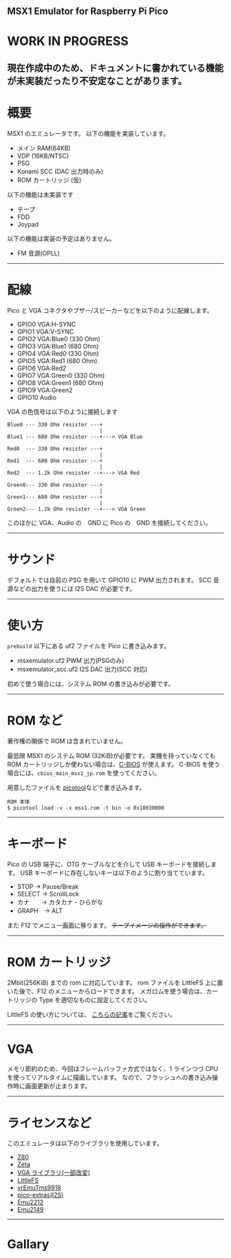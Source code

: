 MSX1 Emulator for Raspberry Pi Pico
---
# WORK IN PROGRESS

現在作成中のため、ドキュメントに書かれている機能が未実装だったり不安定なことがあります。
---
# 概要

MSX1 のエミュレータです。
以下の機能を実装しています。

- メイン RAM(64KB)
- VDP (16KB/NTSC)
- PSG
- Konami SCC (DAC 出力時のみ)
- ROM カートリッジ (仮)

以下の機能は未実装です

- テープ
- FDD
- Joypad

以下の機能は実装の予定はありません。

- FM 音源(OPLL)

---
# 配線

Pico と VGA コネクタやブザー/スピーカーなどを以下のように配線します。

- GPIO0 VGA:H-SYNC
- GPIO1 VGA:V-SYNC
- GPIO2 VGA:Blue0 (330 Ohm)
- GPIO3 VGA:Blue1 (680 Ohm)
- GPIO4 VGA:Red0 (330 Ohm)
- GPIO5 VGA:Red1 (680 Ohm)
- GPIO6 VGA:Red2
- GPIO7 VGA:Green0 (330 Ohm)
- GPIO8 VGA:Green1 (680 Ohm)
- GPIO9 VGA:Green2
- GPIO10 Audio

VGA の色信号は以下のように接続します

```
Blue0 --- 330 Ohm resister ---+
                              |
Blue1 --- 680 Ohm resister ---+---> VGA Blue

Red0  --- 330 Ohm resister ---+
                              |
Red1  --- 680 Ohm resister ---+
                              |
Red2  --- 1.2k Ohm resister --+---> VGA Red

Green0--- 330 Ohm resister ---+
                              |
Green1--- 680 Ohm resister ---+
                              |
Green2--- 1.2k Ohm resister --+---> VGA Green
```

このほかに VGA、Audio の　GND に Pico の　GND を接続してください。

---
# サウンド

デフォルトでは自前の PSG を用いて GPIO10 に PWM 出力されます。
SCC 音源などの出力を使うには I2S DAC が必要です。

---
# 使い方

`prebuild` 以下にある uf2 ファイルを Pico に書き込みます。

- msxemulator.uf2           PWM 出力(PSGのみ) 
- msxemulator_scc.uf2       I2S DAC 出力(SCC 対応)

初めて使う場合には、システム ROM の書き込みが必要です。

---
# ROM など

著作権の関係で ROM は含まれていません。

最低限 MSX1 のシステム ROM (32KiB)が必要です。
実機を持っていなくても ROM カートリッジしか使わない場合は、[C-BIOS](https://cbios.sourceforge.net/) が使えます。
C-BIOS を使う場合には、`cbios_main_msx1_jp.rom` を使ってください。

用意したファイルを [picotool](https://github.com/raspberrypi/pico-sdk-tools/releases)などで書き込みます。

```
ROM 本体
$ picotool load -v -x msx1.rom -t bin -o 0x10030000
```

---
# キーボード

Pico の USB 端子に、OTG ケーブルなどを介して USB キーボードを接続します。
USB キーボードに存在しないキーは以下のように割り当てています。

- STOP   → Pause/Break
- SELECT → ScrollLock
- カナ　　→ カタカナ・ひらがな
- GRAPH　→ ALT

また F12 でメニュー画面に移ります。
~~テープイメージの操作ができます。~~


---
# ROM カートリッジ

2Mbit(256KiB) までの rom に対応しています。
rom ファイルを LittleFS 上に置いた後で、F12 のメニューからロードできます。
メガロムを使う場合は、カートリッジの Type を適切なものに設定してください。

LittleFS の使い方については、
[こちらの記事](https://shippoiincho.github.io/posts/39/)をご覧ください。

---
# VGA

メモリ節約のため、今回はフレームバッファ方式ではなく、1 ラインつづ CPU を使ってリアルタイムに描画しています。
なので、フラッシュへの書き込み操作時に画面更新が止まります。

---
# ライセンスなど

このエミュレータは以下のライブラリを使用しています。

- [Z80](https://github.com/redcode/Z80/tree/master)
- [Zeta](https://github.com/redcode/Zeta)
- [VGA ライブラリ(一部改変)](https://github.com/vha3/Hunter-Adams-RP2040-Demos/tree/master/VGA_Graphics)
- [LittleFS](https://github.com/littlefs-project/littlefs)
- [vrEmuTms9918](https://github.com/visrealm/vrEmuTms9918)
- [pico-extras(I2S)](https://github.com/raspberrypi/pico-extras)
- [Emu2212](https://github.com/digital-sound-antiques/emu2212)
- [Emu2149](https://github.com/digital-sound-antiques/emu2149)

---
# Gallary
